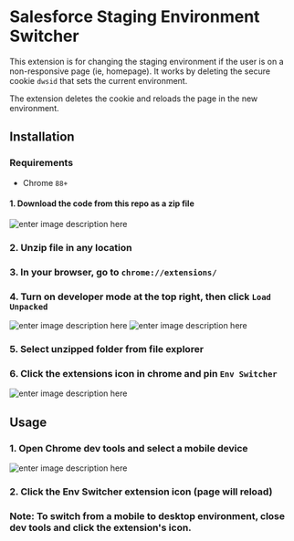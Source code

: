 
# Salesforce Staging Environment Switcher
This extension  is for changing the staging environment if the user is on a non-responsive page (ie, homepage). It works by deleting the secure cookie `dwsid` that sets the current environment. 

The extension deletes the cookie and reloads the page in the new environment.

## Installation
### Requirements
-   Chrome  `88+`
#### 1. Download the code from this repo as a zip file
![enter image description here](https://i.imgur.com/4Fta9Xb.png)

### 2. Unzip file in any location 
### 3. In your browser, go to `chrome://extensions/`
### 4. Turn on developer mode at the top right, then click `Load Unpacked`
![enter image description here](https://i.imgur.com/7loGyu0.png)
![enter image description here](https://i.imgur.com/6getpbN.png)
### 5. Select unzipped folder from file explorer
### 6. Click the extensions icon in chrome and pin `Env Switcher`
![enter image description here](https://i.imgur.com/THhHMoP.png)
## Usage 
### 1. Open Chrome dev tools and select a mobile device
![enter image description here](https://i.imgur.com/NTzAQCu.png)
### 2. Click the Env Switcher extension icon (page will reload)

### Note: To switch from a mobile to desktop environment, close dev tools and click the extension's icon.
